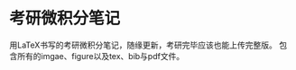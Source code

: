 # 考研微积分笔记
用LaTeX书写的考研微积分笔记，随缘更新，考研完毕应该也能上传完整版。
包含所有的imgae、figure以及tex、bib与pdf文件。
                                                                                                                                                                                                                                                                                                                                                                                                                                                
                                                                                                                                                                                                                                                                                                                                                                                                                                                                                                                                                                                